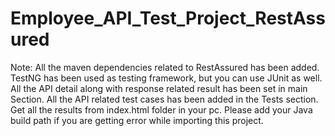 # Employee_API_Test_Project_RestAssured

Note: All the maven dependencies related to RestAssured has been added.
TestNG has been used as testing framework, but you can use JUnit as well. 
All the API detail along with response related result has been set in main Section.
All the API related test cases has been added in the Tests section.
Get all the results from index.html folder in your pc. 
Please add your Java build path if you are getting error while importing this project.

